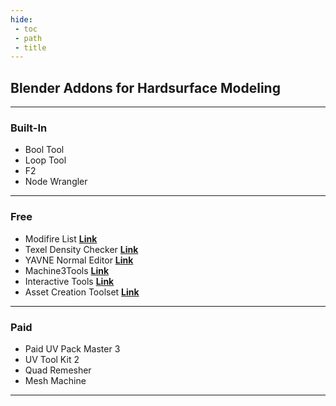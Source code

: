 ```yaml
---
hide:
 - toc
 - path
 - title
---
```

## Blender Addons for Hardsurface Modeling
---
 ### Built-In
- Bool Tool
- Loop Tool
- F2
- Node Wrangler
---  
### Free
- Modifire List [**Link**](https://github.com/symstract/modifier_list)
- Texel Density Checker [**Link**](https://github.com/mrven/blender-texel-density-checker)
- YAVNE Normal Editor [**Link**](https://github.com/fedackb/yavne)
- Machine3Tools [**Link**](https://machin3.gumroad.com/l/machin3tools)
- Interactive Tools [**Link**](https://github.com/maxivz/interactivetoolsblender)
- Asset Creation Toolset [**Link**](https://github.com/mrven/blender-asset-creation-toolset)
---
### Paid
- Paid UV Pack Master 3
- UV Tool Kit 2
- Quad Remesher
- Mesh Machine
---